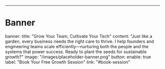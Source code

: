 ---
# Banner
banner:
  title: "Grow Your Team, Cultivate Your Tech"
  content: "Just like a garden, every business needs the right care to thrive. I help founders and engineering teams scale efficiently—nurturing both the people and the systems that power success. Ready to plant the seeds for sustainable growth?"
  image: "/images/placeholder-banner.png"
  button:
    enable: true
    label: "Book Your Free Growth Session"
    link: "#book-session"

